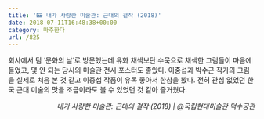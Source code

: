 ```yaml
---
title: '🖼 내가 사랑한 미술관: 근대의 걸작 (2018)'
date: 2018-07-11T16:48:38+00:00
category: 마주한다
url: /825
---
```


회사에서 팀 &#8216;문화의 날&#8217;로 방문했는데 유화 채색보단 수묵으로 채색한 그림들이 마음에 들었고, 몇 안 되는 당시의 미술관 전시 포스터도 좋았다. 이중섭과 박수근 작가의 그림을 실제로 처음 본 것 같고 이중섭 작품이 유독 좋아서 한참을 봤다. 전혀 관심 없었던 한국 근대 미술의 맛을 조금이라도 볼 수 있었던 것 같아 즐거웠다.

<p style="text-align:right">
  <em>내가 사랑한 미술관: 근대의 걸작 (2018) | </em><em>@국립현대미술관 덕수궁관<br /></em>
</p>